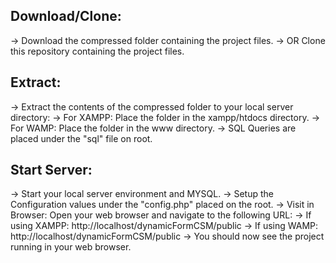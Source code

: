 ## Download/Clone: 

-> Download the compressed folder containing the project files.
-> OR Clone this repository containing the project files.

## Extract:
-> Extract the contents of the compressed folder to your local server directory:
-> For XAMPP: Place the folder in the xampp/htdocs directory.
-> For WAMP: Place the folder in the www directory.
-> SQL Queries are placed under the "sql" file on root.

## Start Server: 

-> Start your local server environment and MYSQL.
-> Setup the Configuration values under the "config.php" placed on the root.
-> Visit in Browser: Open your web browser and navigate to the following URL:
-> If using XAMPP: http://localhost/dynamicFormCSM/public
-> If using WAMP: http://localhost/dynamicFormCSM/public
-> You should now see the project running in your web browser.
